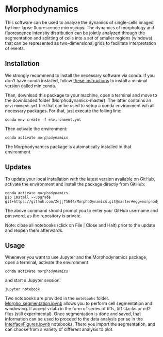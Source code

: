 # Morphodynamics

This software can be used to analyze the dynamics of single-cells imaged by time-lapse fluorescence microscopy. The dynamics of morphology and fluorescence intensity distribution can be jointly analyzed through the segmentation and splitting of cells into a set of smaller regions (windows) that can be represented as two-dimensional grids to facilitate interpretation of events.

## Installation

We strongly recommend to install the necessary software via conda. If you don't have conda installed, follow [these instructions](https://docs.conda.io/en/latest/miniconda.html) to install a minimal version called miniconda.

Then, download this package to your machine, open a terminal and move to the downloaded folder (Morphodynamics-master). The latter contains an ```environment.yml``` file that can be used to setup a conda environment wih all necessary packages. For that, just execute the folling line:

```
conda env create -f environment.yml
````

Then activate the environment:

```
conda activate morphodynamics
```

The Morphodynamics package is automatically installed in that environment.


## Updates

To update your local installation with the latest version available on GitHub, activate the environment and install the package directly from GitHub:

```
conda activate morphodynamics 
pip install --upgrade git+https://github.com/ZejjT5E44/MorphoDynamics.git@master#egg=morphodynamics
```

The above command should prompt you to enter your GitHub username and password, as the repository is private.

Note: close all notebooks (click on File | Close and Halt) prior to the update and reopen them afterwards.

## Usage

Whenever you want to use Jupyter and the Morphodynamics package, open a terminal, activate the environment 

```
conda activate morphodynamics
```

and start a Jupyter session:

```
jupyter notebook
```

Two notebooks are provided in the ```notebooks``` folder. [Morpho_segmentation.ipynb](Morpho_segmentation.ipynb) allows you to perform cell segmentation and windowing. It accepts data in the form of series of tiffs, tiff stacks or nd2 files (still experimental). Once segmentation is done and saved, that information can be used to proceed to the data analysis per se in the [InterfaceFigures.ipynb](InterfaceFigures.ipynb) notebooks. There you import the segmentation, and can choose from a variety of different analysis to plot.

